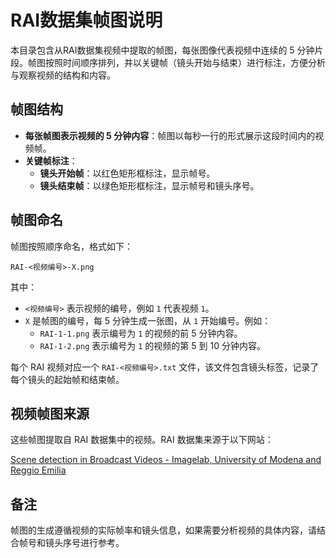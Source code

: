 # RAI数据集帧图说明

本目录包含从RAI数据集视频中提取的帧图，每张图像代表视频中连续的 5 分钟片段。帧图按照时间顺序排列，并以关键帧（镜头开始与结束）进行标注，方便分析与观察视频的结构和内容。

## 帧图结构

- **每张帧图表示视频的 5 分钟内容**：帧图以每秒一行的形式展示这段时间内的视频帧。
- **关键帧标注**：
  - **镜头开始帧**：以红色矩形框标注，显示帧号。
  - **镜头结束帧**：以绿色矩形框标注，显示帧号和镜头序号。

## 帧图命名

帧图按照顺序命名，格式如下：

    RAI-<视频编号>-X.png

其中：
- `<视频编号>` 表示视频的编号，例如 `1` 代表视频 `1`。
- `X` 是帧图的编号，每 5 分钟生成一张图，从 `1` 开始编号。例如：
  - `RAI-1-1.png` 表示编号为 `1` 的视频的前 5 分钟内容。
  - `RAI-1-2.png` 表示编号为 `1` 的视频的第 5 到 10 分钟内容。

每个 RAI 视频对应一个 `RAI-<视频编号>.txt` 文件，该文件包含镜头标签，记录了每个镜头的起始帧和结束帧。

## 视频帧图来源

这些帧图提取自 RAI 数据集中的视频。RAI 数据集来源于以下网站：

[Scene detection in Broadcast Videos - Imagelab, University of Modena and Reggio Emilia](http://imagelab.ing.unimore.it/imagelab/researchActivity.asp?idActivity=19)


## 备注

帧图的生成遵循视频的实际帧率和镜头信息，如果需要分析视频的具体内容，请结合帧号和镜头序号进行参考。

